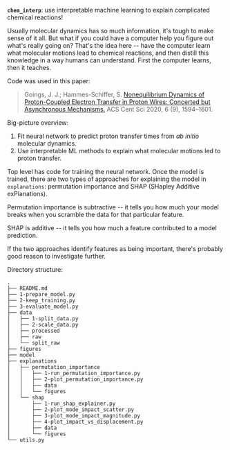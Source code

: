 **`chem_interp`**: use interpretable machine learning to explain complicated chemical reactions!

<p align="center">
<a src="./assets/movie.gif" width="800" /></a>
</p>

Usually molecular dynamics has so much information, it's tough to make sense of it all. But what if 
you could have a computer help you figure out what's really going on? That's the idea here -- have 
the computer learn what molecular motions lead to chemical reactions, and then distill this knowledge
in a way humans can understand. First the computer learns, then it teaches.

Code was used in this paper: 
> Goings, J. J.; Hammes-Schiffer, S. [Nonequilibrium Dynamics of Proton-Coupled Electron Transfer in Proton Wires: Concerted but Asynchronous Mechanisms.](https://doi.org/10.1021/acscentsci.0c00756) ACS Cent Sci 2020, 6 (9), 1594–1601.

Big-picture overview:
1. Fit neural network to predict proton transfer times from *ab initio* molecular dynamics.
2. Use interpretable ML methods to explain what molecular motions led to proton transfer.

Top level has code for training the neural network. Once the model is trained, there are two types
of approaches for explaining the model in `explanations`: permutation importance and SHAP (SHapley Additive exPlanations).

Permutation importance is subtractive -- it tells you how much your model breaks when you scramble the data for that particular feature.

SHAP is additive -- it tells you how much a feature contributed to a model prediction.

If the two approaches identify features as being important, there's probably good reason to investigate further.

Directory structure:
```
.
├── README.md
├── 1-prepare_model.py
├── 2-keep_training.py
├── 3-evaluate_model.py
├── data
│   ├── 1-split_data.py
│   ├── 2-scale_data.py
│   ├── processed
│   ├── raw
│   └── split_raw
├── figures
├── model
├── explanations
│   ├── permutation_importance
│   │   ├── 1-run_permutation_importance.py
│   │   ├── 2-plot_permutation_importance.py
│   │   ├── data
│   │   └── figures
│   └── shap
│       ├── 1-run_shap_explainer.py
│       ├── 2-plot_mode_impact_scatter.py
│       ├── 3-plot_mode_impact_magnitude.py
│       ├── 4-plot_impact_vs_displacement.py
│       ├── data
│       └── figures
└── utils.py
```
